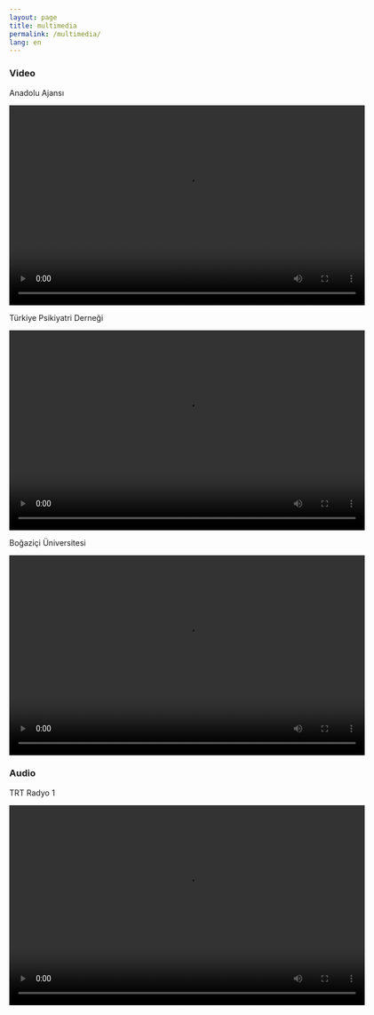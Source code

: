 ```yaml
---
layout: page
title: multimedia
permalink: /multimedia/
lang: en
---
```


### Video

Anadolu Ajansı

<video width="640" height="360" controls>
  <source src="aa.mp4" type="video/mp4">
  Anadolu Ajansı.
</video>

Türkiye Psikiyatri Derneği

<video width="640" height="360" controls>
  <source src="aa.mp4" type="video/mp4">
  Anadolu Ajansı.
</video>

Boğaziçi Üniversitesi

<video width="640" height="360" controls>
  <source src="aa.mp4" type="video/mp4">
  Anadolu Ajansı.
</video>

### Audio

TRT Radyo 1

<video width="640" height="360" controls>
  <source src="aa.mp4" type="video/mp4">
  Anadolu Ajansı.
</video>
